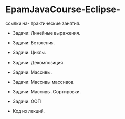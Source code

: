 # EpamJavaCourse-Eclipse-
ссылки на- практические занятия.
- Задачи: Линейные выражения.
- Задачи: Ветвления.
- Задачи: Циклы.
- Задачи: Декомпозиция.
- Задачи: Массивы.
- Задачи: Массивы массивов.
- Задачи: Массивы. Сортировки.
- Задачи: ООП



- Код из лекций.
